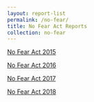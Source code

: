 ```yaml
---
layout: report-list
permalink: /no-fear/
title: No Fear Act Reports
collection: no-fear
---
```


[No Fear Act 2015](https://www.pclob.gov/library/PCLOB%20FY%202015%20No%20Fear%20Act%20Report.pdf)

[No Fear Act 2016](https://www.pclob.gov/library/PCLOB%20FY%202015%20No%20Fear%20Act%20Report.pdf)

[No Fear Act 2017](https://www.pclob.gov/library/PCLOB%20FY%202015%20No%20Fear%20Act%20Report.pdf)

[No Fear Act 2018](https://www.pclob.gov/library/PCLOB%20FY%202015%20No%20Fear%20Act%20Report.pdf)
